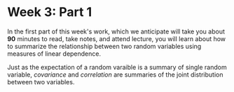 # Week 3: Part 1

In the first part of this week's work, which we anticipate will take you about **90** minutes to read, take notes, and attend lecture, you will learn about how to summarize the relationship between two random variables using measures of linear dependence. 

Just as the expectation of a random varaible is a summary of single random variable, *covariance* and *correlation* are summaries of the joint distribution between two variables. 
